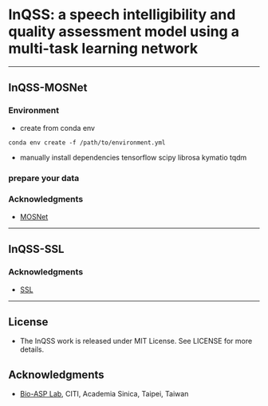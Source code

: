 # InQSS: a speech intelligibility and quality assessment model using a multi-task learning network
***
## InQSS-MOSNet

### Environment
* create from conda env
```
conda env create -f /path/to/environment.yml
```
* manually install dependencies
tensorflow
scipy
librosa
kymatio
tqdm

### prepare your data



### Acknowledgments
* [MOSNet](https://github.com/lochenchou/MOSNet)
***

## InQSS-SSL



### Acknowledgments
* [SSL](https://github.com/nii-yamagishilab/mos-finetune-ssl)



***
## License
* The InQSS work is released under MIT License. See LICENSE for more details.

## Acknowledgments
* [Bio-ASP Lab](https://bio-asplab.citi.sinica.edu.tw), CITI, Academia Sinica, Taipei, Taiwan

